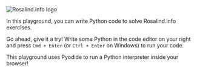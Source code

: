 <script>
import Link from "./components/Link.svelte";
import Alert from "./components/Alert.svelte";
</script>

<Link href="http://rosalind.info"><img class="mb-3" src="/images/rosalind.png" alt="Rosalind.info logo"></Link>

In this playground, you can write Python code to solve <Link href="http://rosalind.info">Rosalind.info</Link> exercises.

Go ahead, give it a try! Write some Python in the code editor on your right and press `Cmd + Enter` (or `Ctrl + Enter` on Windows) to run your code.

<Alert>
This playground uses <Link href="https://pyodide.org/">Pyodide</Link> to run a Python interpreter inside your browser!
</Alert>
